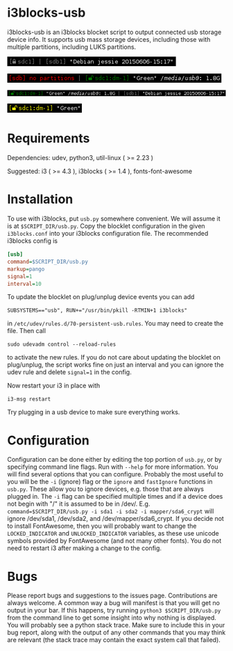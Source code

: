 # i3blocks-usb

i3blocks-usb is an i3blocks blocket script to output connected usb storage 
device info.
It supports usb mass storage devices, including those with multiple partitions,
including LUKS partitions.

![](images/1.png)

![](images/2.png)

![](images/3.png)

![](images/4.png)


# Requirements

Dependencies: udev, python3, util-linux ( >= 2.23 )

Suggested: i3 ( >= 4.3 ), i3blocks ( >= 1.4 ), fonts-font-awesome

# Installation

To use with i3blocks, put `usb.py` somewhere convenient.
We will assume it is at `$SCRIPT_DIR/usb.py`.
Copy the blocklet configuration in the given `i3blocks.conf` into your 
i3blocks configuration file.
The recommended i3blocks config is

```INI
[usb]
command=$SCRIPT_DIR/usb.py
markup=pango
signal=1
interval=10
```

To update the blocklet on plug/unplug device events you can add                 

    SUBSYSTEMS=="usb", RUN+="/usr/bin/pkill -RTMIN+1 i3blocks" 

in `/etc/udev/rules.d/70-persistent-usb.rules`.
You may need to create the file.
Then call

```ShellSession
sudo udevadm control --reload-rules
```

to activate the new rules.
If you do not care about updating the blocklet on plug/unplug, 
the script works fine on just an interval and you can ignore the udev rule and 
delete `signal=1` in the config.

Now restart your i3 in place with

```ShellSession
i3-msg restart
```

Try plugging in a usb device to make sure everything works.

# Configuration

Configuration can be done either by editing the top portion of `usb.py`, or by
specifying command line flags. 
Run with `--help` for more information.
You will find several options that you can configure.
Probably the most useful to you will be the `-i` (ignore) flag or the `ignore` 
and `fastIgnore` functions in `usb.py`.
These allow you to ignore devices, e.g. those that are always plugged in.
The `-i` flag can be specified multiple times and if a device does not begin 
with "/" it is assumed to be in /dev/.
E.g.
`command=$SCRIPT_DIR/usb.py -i sda1 -i sda2 -i mapper/sda6_crypt`
will ignore /dev/sda1, /dev/sda2, and /dev/mapper/sda6_crypt.
If you decide not to install FontAwesome, 
then you will probably want to change the `LOCKED_INDICATOR` and 
`UNLOCKED_INDICATOR` variables, as these use unicode symbols provided by 
FontAwesome (and not many other fonts).
You do not need to restart i3 after making a change to the config.

# Bugs

Please report bugs and suggestions to the issues page.
Contributions are always welcome.
A common way a bug will manifest is that you will get no output in your bar.
If this happens, try running `python3 $SCRIPT_DIR/usb.py` from the command 
line to get some insight into why nothing is displayed.
You will probably see a python stack trace.
Make sure to include this in your bug report, along with the output of any 
other commands that you may think are relevant (the stack trace may contain 
the exact system call that failed).
